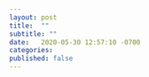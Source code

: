 ```yaml
---
layout: post
title:  ""
subtitle: ""
date:   2020-05-30 12:57:10 -0700
categories: 
published: false
---
```


